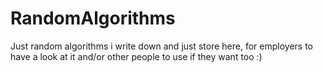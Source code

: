 RandomAlgorithms
================

Just random algorithms i write down and just store here, for employers to have a look at it and/or other people to use if they want too :)